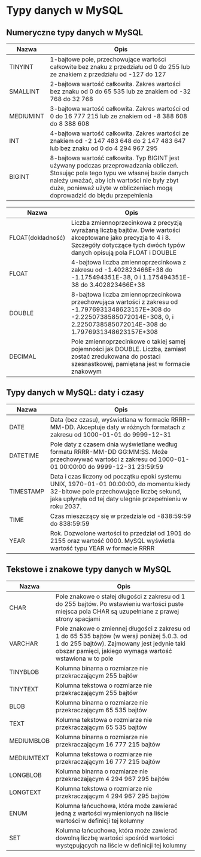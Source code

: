 # Typy danych w MySQL

## Numeryczne typy danych w MySQL

| Nazwa     | Opis                                                                                                                                                                                                                                                                                                       |
|-----------|------------------------------------------------------------------------------------------------------------------------------------------------------------------------------------------------------------------------------------------------------------------------------------------------------------|
| TINYINT   | 1-bajtowe pole, przechowujące wartości całkowite bez znaku z przedziału od 0 do 255 lub ze znakiem z przedziału od -127 do 127                                                                                                                 |
| SMALLINT  | 2-bajtowa wartość całkowita. Zakres wartości bez znaku od 0 do 65 535 lub ze znakiem od -32 768 do 32 768                                                                                                                                     |
| MEDIUMINT | 3-bajtowa wartość całkowita. Zakres wartości od 0 do 16 777 215 lub ze znakiem od -8 388 608 do 8 388 608                                                                                                                                  |
| INT       | 4-bajtowa wartość całkowita. Zakres wartości ze znakiem od -2 147 483 648 do 2 147 483 647 lub bez znaku od 0 do 4 294 967 295                                                                                                                |
| BIGINT    | 8-bajtowa wartość całkowita. Typ BIGINT jest używany podczas przeprowadzania obliczeń. Stosując pola tego typu we własnej bazie danych należy uważać, aby ich wartości nie były zbyt duże, ponieważ użyte w obliczeniach mogą doprowadzić do błędu przepełnienia |

| Nazwa           | Opis                                                                                                                                                                                               |
|-----------------|----------------------------------------------------------------------------------------------------------------------------------------------------------------------------------------------------|
| FLOAT(dokładność) | Liczba zmiennoprzecinkowa z precyzją wyrażaną liczbą bajtów. Dwie wartości akceptowane jako precyzja to 4 i 8. Szczegóły dotyczące tych dwóch typów danych opisują pola FLOAT i DOUBLE                 |
| FLOAT           | 4-bajtowa liczba zmiennoprzecinkowa z zakresu od -1.402823466E+38 do -1.175494351E-38, 0 i 1.175494351E-38 do 3.402823466E+38                                                                       |
| DOUBLE          | 8-bajtowa liczba zmiennoprzecinkowa przechowująca wartości z zakresu od -1.7976931348623157E+308 do -2.2250738585072014E-308, 0, i 2.2250738585072014E-308 do 1.7976931348623157E+308             |
| DECIMAL         | Pole zmiennoprzecinkowe o takiej samej pojemności jak DOUBLE. Liczba, zamiast zostać zredukowana do postaci szesnastkowej, pamiętana jest w formacie znakowym                                  |

## Typy danych w MySQL: daty i czasy

| Nazwa     | Opis                                                                                                                                                                                                   |
|-----------|--------------------------------------------------------------------------------------------------------------------------------------------------------------------------------------------------------|
| DATE      | Data (bez czasu), wyświetlana w formacie RRRR-MM-DD. Akceptuje daty w różnych formatach z zakresu od 1000-01-01 do 9999-12-31                                                                           |
| DATETIME  | Pole daty z czasem dnia wyświetlane według formatu RRRR-MM-DD GG:MM:SS. Może przechowywać wartości z zakresu od 1000-01-01 00:00:00 do 9999-12-31 23:59:59                                              |
| TIMESTAMP | Data i czas liczony od początku epoki systemu UNIX, 1970-01-01 00:00:00, do momentu kiedy 32-bitowe pole przechowujące liczbę sekund, jaka upłynęła od tej daty ulegnie przepełnieniu w roku 2037.    |
| TIME      | Czas mieszczący się w przedziale od -838:59:59 do 838:59:59                                                                                                                                          |
| YEAR      | Rok. Dozwolone wartości to przedział od 1901 do 2155 oraz wartość 0000. MySQL wyświetla wartość typu YEAR w formacie RRRR                                                                                   |

## Tekstowe i znakowe typy danych w MySQL

| Nazwa       | Opis                                                                                                                                                                                                |
|-------------|-----------------------------------------------------------------------------------------------------------------------------------------------------------------------------------------------------|
| CHAR        | Pole znakowe o stałej długości z zakresu od 1 do 255 bajtów. Po wstawieniu wartości puste miejsca pola CHAR są uzupełniane z prawej strony spacjami                                                    |
| VARCHAR     | Pole znakowe o zmiennej długości z zakresu od 1 do 65 535 bajtów (w wersji poniżej 5.0.3. od 1 do 255 bajtów). Zajmowany jest jedynie taki obszar pamięci, jakiego wymaga wartość wstawiona w to pole |
| TINYBLOB    | Kolumna binarna o rozmiarze nie przekraczającym 255 bajtów                                                                                                                                          |
| TINYTEXT    | Kolumna tekstowa o rozmiarze nie przekraczającym 255 bajtów                                                                                                                                         |
| BLOB        | Kolumna binarna o rozmiarze nie przekraczającym 65 535 bajtów                                                                                                                                       |
| TEXT        | Kolumna tekstowa o rozmiarze nie przekraczającym 65 535 bajtów                                                                                                                                      |
| MEDIUMBLOB  | Kolumna binarna o rozmiarze nie przekraczającym 16 777 215 bajtów                                                                                                                                  |
| MEDIUMTEXT  | Kolumna tekstowa o rozmiarze nie przekraczającym 16 777 215 bajtów                                                                                                                                 |
| LONGBLOB    | Kolumna binarna o rozmiarze nie przekraczającym 4 294 967 295 bajtów                                                                                                                               |
| LONGTEXT    | Kolumna tekstowa o rozmiarze nie przekraczającym 4 294 967 295 bajtów                                                                                                                              |
| ENUM        | Kolumna łańcuchowa, która może zawierać jedną z wartości wymienionych na liście wartości w definicji tej kolumny                                                                                  |
| SET         | Kolumna łańcuchowa, która może zawierać dowolną liczbę wartości spośród wartości występujących na liście w definicji tej kolumny                                                                    |
